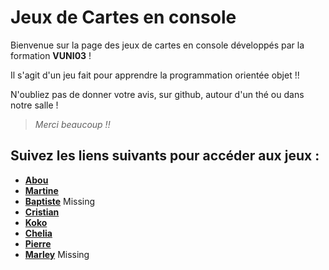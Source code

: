# Jeux de Cartes en console

Bienvenue sur la page des jeux de cartes en console développés par la formation **VUNI03** !

Il s'agit d'un jeu fait pour apprendre la programmation orientée objet !!

N'oubliez pas de donner votre avis, sur github, autour d'un thé ou dans notre salle !

>*Merci beaucoup !!*



## Suivez les liens suivants pour accéder aux jeux :

- **[Abou]()**
- **[Martine](https://github.com/MartineJA/Where-is-my-Uncle)**
- **[Baptiste]()** Missing
- **[Cristian](https://github.com/voixdigitale/SeptFamilles)**
- **[Koko](https://github.com/KokoChii/ObjectClasse)**
- **[Chelia](https://github.com/helia0/CardsGame)**
- **[Pierre](https://github.com/3WAPierre93/SlayTheSpireProject)**
- **[Marley]()** Missing
